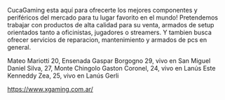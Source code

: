 CucaGaming esta aquí para ofrecerte los mejores componentes y periféricos del mercado para tu lugar favorito en el mundo!
Pretendemos trabajar con productos de alta calidad para su venta, armados de setup orientados tanto a oficinistas, jugadores o streamers. Y tambien busca ofrecer servicios de reparacion, mantenimiento y armados de pcs en general.

Mateo Mariotti 20, Ensenada
Gaspar Borgogno 29, vivo en San Miguel
Daniel Silva, 27, Monte Chingolo 
Gaston Coronel, 24, vivo en Lanús Este
Kenneddy Zea, 25, vivo en Lanús Gerli

https://www.xgaming.com.ar/